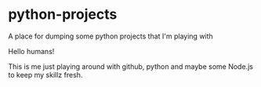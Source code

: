 # python-projects
A place for dumping some python projects that I'm playing with

Hello humans!

This is me just playing around with github, python and maybe some Node.js to keep my skillz fresh. 
